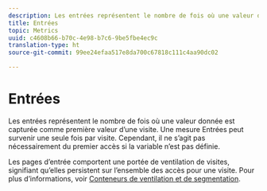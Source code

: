 ```yaml
---
description: Les entrées représentent le nombre de fois où une valeur donnée est capturée comme première valeur d’une visite. Une mesure Entrées peut survenir une seule fois par visite. Cependant, il ne s’agit pas nécessairement du premier accès si la variable n’est pas définie.
title: Entrées
topic: Metrics
uuid: c4608b66-b70c-4e98-b7c6-9be5fbe4ec9c
translation-type: ht
source-git-commit: 99ee24efaa517e8da700c67818c111c4aa90dc02

---
```



# Entrées

Les entrées représentent le nombre de fois où une valeur donnée est capturée comme première valeur d’une visite. Une mesure Entrées peut survenir une seule fois par visite. Cependant, il ne s’agit pas nécessairement du premier accès si la variable n’est pas définie.

Les pages d’entrée comportent une portée de ventilation de visites, signifiant qu’elles persistent sur l’ensemble des accès pour une visite. Pour plus d’informations, voir [Conteneurs de ventilation et de segmentation](https://marketing.adobe.com/resources/help/en_US/sc/user/c_Breakdown_and_segmentation_containers.html).
